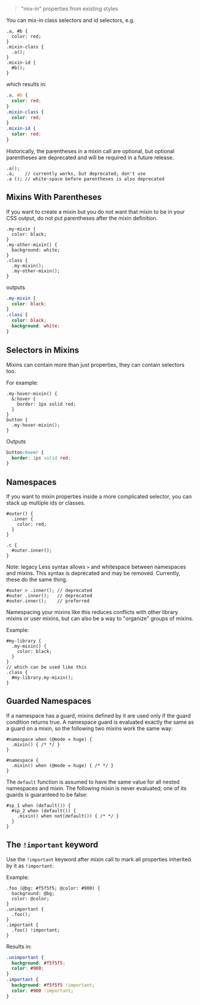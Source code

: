 > "mix-in" properties from existing styles

You can mix-in class selectors and id selectors, e.g.

```less
.a, #b {
  color: red;
}
.mixin-class {
  .a();
}
.mixin-id {
  #b();
}
```
which results in:
```css
.a, #b {
  color: red;
}
.mixin-class {
  color: red;
}
.mixin-id {
  color: red;
}
```

Historically, the parentheses in a mixin call are optional, but optional parentheses are deprecated and will be required in a future release.

```less
.a(); 
.a;    // currently works, but deprecated; don't use
.a (); // white-space before parentheses is also deprecated
```

## Mixins With Parentheses

If you want to create a mixin but you do not want that mixin to be in your CSS output, do not put parentheses after the mixin definition.

```less
.my-mixin {
  color: black;
}
.my-other-mixin() {
  background: white;
}
.class {
  .my-mixin();
  .my-other-mixin();
}
```
outputs

```css
.my-mixin {
  color: black;
}
.class {
  color: black;
  background: white;
}
```

## Selectors in Mixins

Mixins can contain more than just properties, they can contain selectors too.

For example:

```less
.my-hover-mixin() {
  &:hover {
    border: 1px solid red;
  }
}
button {
  .my-hover-mixin();
}
```

Outputs

```css
button:hover {
  border: 1px solid red;
}
```

## Namespaces

If you want to mixin properties inside a more complicated selector, you can stack up multiple ids or classes.

```less
#outer() {
  .inner {
    color: red;
  }
}

.c {
  #outer.inner();
}
```

Note: legacy Less syntax allows `>` and whitespace between namespaces and mixins. This syntax is deprecated and may be removed. Currently, these do the same thing.

```less
#outer > .inner(); // deprecated
#outer .inner();   // deprecated
#outer.inner();    // preferred
```

Namespacing your mixins like this reduces conflicts with other library mixins or user mixins, but can also be a way to "organize" groups of mixins.

Example:

```less
#my-library {
  .my-mixin() {
    color: black;
  }
}
// which can be used like this
.class {
  #my-library.my-mixin();
}
```

## Guarded Namespaces

If a namespace has a guard, mixins defined by it are used only if the guard condition returns true. A namespace guard is evaluated exactly the same as a guard on a mixin, so the following two mixins work the same way:

```less
#namespace when (@mode = huge) {
  .mixin() { /* */ }
}

#namespace {
  .mixin() when (@mode = huge) { /* */ }
}
```

The `default` function is assumed to have the same value for all nested namespaces and mixin. The following mixin is never evaluated; one of its guards is guaranteed to be false:

```less
#sp_1 when (default()) {
  #sp_2 when (default()) {
    .mixin() when not(default()) { /* */ }
  }
}
```

## The `!important` keyword

Use the `!important` keyword after mixin call to mark all properties inherited by it as `!important`:

Example:

```less
.foo (@bg: #f5f5f5; @color: #900) {
  background: @bg;
  color: @color;
}
.unimportant {
  .foo();
}
.important {
  .foo() !important;
}
```

Results in:

```css
.unimportant {
  background: #f5f5f5;
  color: #900;
}
.important {
  background: #f5f5f5 !important;
  color: #900 !important;
}
```
